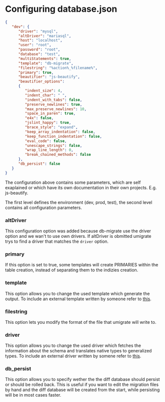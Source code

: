 # Configuring database.json

```json
{
   "dev": {
      "driver": "mysql",
      "altDriver": "mariasql",
      "host": "localhost",
      "user": "root",
      "password": "root",
      "database": "test",
      "multiStatements": true,
      "template": "db-migrate",
      "filestring": "%action%_%filename%",
      "primary": true,
      "beautifier": "js-beautify",
      "beautifier_options":
      {
         "indent_size": 4,
         "indent_char": " ",
         "indent_with_tabs": false,
         "preserve_newlines": true,
         "max_preserve_newlines": 10,
         "space_in_paren": true,
         "e4x": false,
         "jslint_happy": true,
         "brace_style": "expand",
         "keep_array_indentation": false,
         "keep_function_indentation": false,
         "eval_code": false,
         "unescape_strings": false,
         "wrap_line_length": 0,
         "break_chained_methods": false
      },
      "db_persist": false
   }
}
```

The configuration above contains some parameters, which are self exaplained
or which have its own documentation in their own projects. E.g. js-beautify.

The first level defines the environment (dev, prod, test), the second level
contains all configuration parameters.

### altDriver

This configuration option was added because db-migrate use the driver option
and we wan't to use own drivers. If altDriver is obmitted umigrate trys to find
a driver that matches the `driver` option.

### primary

If this option is set to true, some templates will create PRIMARIES within the
table creation, instead of separating them to the indizies creation.

### template

This option allows you to change the used template which generate the output.
To include an external template written by someone refer to 
[this](http://umigrate.readthedocs.org/en/latest/features/#external-drivers-templates).

### filestring

This option lets you modify the format of the file that umigrate will write to.

### driver

This option allows you to change the used driver which fetches the information about
the schema and translates native types to generalized types.
To include an external driver written by somene refer to
[this](http://umigrate.readthedocs.org/en/latest/features/#external-drivers-templates).

### db_persist

This option allows you to specify wether the the diff database should persist or should be
rolled back.
This is useful if you want to edit the migration files by hand and the diff database will
be created from the start, while persisting will be in most cases faster.